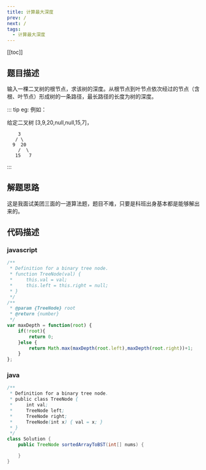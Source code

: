 ```yaml
---
title: 计算最大深度
prev: /
next: /
tags:
  - 计算最大深度  
---
```


[[toc]]

## 题目描述
输入一棵二叉树的根节点，求该树的深度。从根节点到叶节点依次经过的节点（含根、叶节点）形成树的一条路径，最长路径的长度为树的深度。

::: tip eg:
例如：

给定二叉树 [3,9,20,null,null,15,7]，

        3
       / \
      9  20
        /  \
       15   7
:::

## 解题思路

这是我面试美团三面的一道算法题，题目不难，只要是科班出身基本都是能够解出来的。

## 代码描述

### javascript
```js
/**
 * Definition for a binary tree node.
 * function TreeNode(val) {
 *     this.val = val;
 *     this.left = this.right = null;
 * }
 */
/**
 * @param {TreeNode} root
 * @return {number}
 */
var maxDepth = function(root) {
    if(!root){
        return 0;
    }else {
        return Math.max(maxDepth(root.left),maxDepth(root.right))+1;
    }
};
```

### java
```java
/**
 * Definition for a binary tree node.
 * public class TreeNode {
 *     int val;
 *     TreeNode left;
 *     TreeNode right;
 *     TreeNode(int x) { val = x; }
 * }
 */
class Solution {
    public TreeNode sortedArrayToBST(int[] nums) {

    }
}
```

